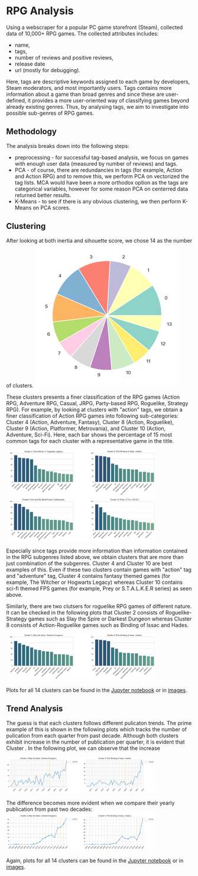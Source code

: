 # RPG Analysis
Using a webscraper for a popular PC game storefront (Steam), collected data of 10,000+ RPG games. The collected attributes includes:
- name,
- tags,
- number of reviews and positive reviews,
- release date
- url (mostly for debugging).

Here, tags are descriptive keywords assigned to each game by developers, Steam moderators, and most importantly users. Tags contains more information about a game than broad genres and since these are user-defined, it provides a more user-oriented way of classifying games beyond already existing genres. Thus, by analysing tags, we aim to investigate into possible sub-genres of RPG games.

## Methodology
The analysis breaks down into the following steps:
- preprocessing - for successful tag-based analysis, we focus on games with enough user data (measured by number of reviews) and tags. 
- PCA - of course, there are redundancies in tags (for example, Action and Action RPG) and to remove this, we perform PCA on vectorized the tag lists. MCA would have been a more orthodox option as the tags are categorical variables, however for some reason PCA on centerred data returned better results.
- K-Means - to see if there is any obvious clustering, we then perform K-Means on PCA scores.

## Clustering
After looking at both inertia and sihouette score, we chose 14 as the number of clusters.
<img src="images/cluster-pie.png">

These clusters presents a finer classification of the RPG games (Action RPG, Adventure RPG, Casual, JRPG, Party-based RPG, Roguelike, Strategy RPG). For example, by looking at clusters with "action" tags, we obtain a finer classification of Action RPG games into following sub-categories: Cluster 4 (Action, Adventure, Fantasy), Cluster 8 (Action, Roguelike), Cluster 9 (Action, Platformer, Metrovania), and Cluster 10 (Action, Adventure, Sci-Fi). Here, each bar shows the percentage of 15 most common tags for each cluster with a representative game in the title.

<img src="images/action-tags.png" width=80% height=80%>

Especially since tags provide more information than information contained in the RPG subgenres listed above, we obtain clusters that are more than just combination of the subgenres. Cluster 4 and Cluster 10 are best examples of this. Even if these two clusters contain games with "action" tag and "adventure" tag, Cluster 4 contains fantasy themed games (for example, The Witcher or Hogwarts Legacy) whereas Cluster 10 contains sci-fi themed FPS games (for example, Prey or S.T.A.L.K.E.R series) as seen above.

Similarly, there are two clutsers for roguelike RPG games of different nature. It can be checked in the following plots that Cluster 2 consists of Roguelike-Strategy games such as Slay the Spire or Darkest Dungeon whereas Cluster 8 consists of Action-Roguelike games such as Binding of Issac and Hades.

<img src="images/roguelike-tags.png" width=80% height=80%>

Plots for all 14 clusters can be found in the [Jupyter notebook](RPG_Clustering_and_Analysis.ipynb) or in [images](images).

## Trend Analysis
The guess is that each clusters follows different pulicaton trends. The prime example of this is shown in the following plots which tracks the number of pulication from each quarter from past decade. Although both clusters exhibit increase in the number of publication per quarter, it is evident that Cluster . In the following plot, we can observe that the increase  

<img src="images/roguelike-quarterly-trends.png" width=80% height=80%>

The difference becomes more evident when we compare their yearly publication from past two decades:
<img src="images/roguelike-yearly-trends.png" width=80% height=80%>

Again, plots for all 14 clusters can be found in the [Jupyter notebook](RPG_Clustering_and_Analysis.ipynb) or in [images](images).
